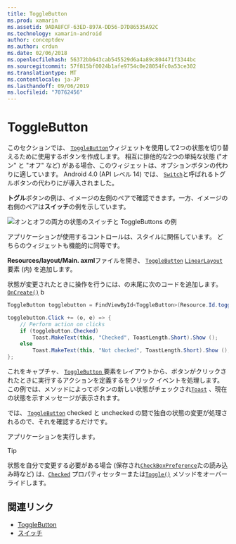 ```yaml
---
title: ToggleButton
ms.prod: xamarin
ms.assetid: 9ADA8FCF-63ED-897A-DD56-D7D86535A92C
ms.technology: xamarin-android
author: conceptdev
ms.author: crdun
ms.date: 02/06/2018
ms.openlocfilehash: 56372bb643cab545529d6a4a89c804471f3344bc
ms.sourcegitcommit: 57f815bf0024b1afe9754c0e28054fc0a53ce302
ms.translationtype: MT
ms.contentlocale: ja-JP
ms.lasthandoff: 09/06/2019
ms.locfileid: "70762456"
---
```

# <a name="togglebutton"></a>ToggleButton

このセクションでは、 [`ToggleButton`](xref:Android.Widget.ToggleButton)ウィジェットを使用して2つの状態を切り替えるために使用するボタンを作成します。 相互に排他的な2つの単純な状態 ("オン" と "オフ" など) がある場合、このウィジェットは、オプションボタンの代わりに適しています。 Android 4.0 (API レベル 14) では、 [`Switch`](xref:Android.Widget.Switch)と呼ばれるトグルボタンの代わりにが導入されました。

**トグル**ボタンの例は、イメージの左側のペアで確認できます。一方、イメージの右側のペアは**スイッチ**の例を示しています。

![オンとオフの両方の状態のスイッチと ToggleButtons の例](toggle-button-images/togglebutton-switch.png)  

アプリケーションが使用するコントロールは、スタイルに関係しています。 どちらのウィジェットも機能的に同等です。

**Resources/layout/Main. axml**ファイルを開き、 [`ToggleButton`](xref:Android.Widget.ToggleButton) [`LinearLayout`](xref:Android.Widget.LinearLayout)要素 (内) を追加します。

状態が変更されたときに操作を行うには、の末尾に次のコードを追加します。[`OnCreate()`](xref:Android.App.Activity.OnCreate*)
b

```csharp
ToggleButton togglebutton = FindViewById<ToggleButton>(Resource.Id.togglebutton);

togglebutton.Click += (o, e) => {
    // Perform action on clicks
    if (togglebutton.Checked)
        Toast.MakeText(this, "Checked", ToastLength.Short).Show ();
    else
        Toast.MakeText(this, "Not checked", ToastLength.Short).Show ();
};
```

これをキャプチャ、 [ `ToggleButton` ](xref:Android.Widget.ToggleButton)要素をレイアウトから、ボタンがクリックされたときに実行するアクションを定義するをクリック イベントを処理します。 この例では、メソッドによってボタンの新しい状態がチェックされ[`Toast`](xref:Android.Widget.Toast) 、現在の状態を示すメッセージが表示されます。

では、 [`ToggleButton`](xref:Android.Widget.ToggleButton) checked と unchecked の間で独自の状態の変更が処理されるので、それを確認するだけです。

アプリケーションを実行します。

> [!TIP]
> 状態を自分で変更する必要がある場合 (保存され[`CheckBoxPreference`](xref:Android.Preferences.CheckBoxPreference)たの読み込み時など) は、[`Checked`](xref:Android.Widget.CompoundButton.Checked)
> プロパティセッターまたは[`Toggle()`](xref:Android.Widget.CompoundButton.Toggle)
> メソッドをオーバーライドします。

## <a name="related-links"></a>関連リンク

- [ToggleButton](https://developer.android.com/reference/android/widget/ToggleButton.html)
- [スイッチ](https://developer.android.com/reference/android/widget/Switch.html)
